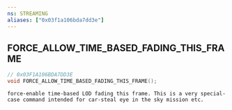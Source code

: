 ```yaml
---
ns: STREAMING
aliases: ["0x03f1a106bda7dd3e"]
---
```

## FORCE_ALLOW_TIME_BASED_FADING_THIS_FRAME

```c
// 0x03F1A106BDA7DD3E
void FORCE_ALLOW_TIME_BASED_FADING_THIS_FRAME();
```

```
force-enable time-based LOD fading this frame. This is a very special-case command intended for car-steal eye in the sky mission etc.
```
